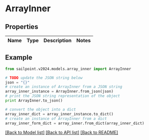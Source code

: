 # ArrayInner


## Properties

Name | Type | Description | Notes
------------ | ------------- | ------------- | -------------

## Example

```python
from sailpoint.v2024.models.array_inner import ArrayInner

# TODO update the JSON string below
json = "{}"
# create an instance of ArrayInner from a JSON string
array_inner_instance = ArrayInner.from_json(json)
# print the JSON string representation of the object
print ArrayInner.to_json()

# convert the object into a dict
array_inner_dict = array_inner_instance.to_dict()
# create an instance of ArrayInner from a dict
array_inner_form_dict = array_inner.from_dict(array_inner_dict)
```
[[Back to Model list]](../README.md#documentation-for-models) [[Back to API list]](../README.md#documentation-for-api-endpoints) [[Back to README]](../README.md)


